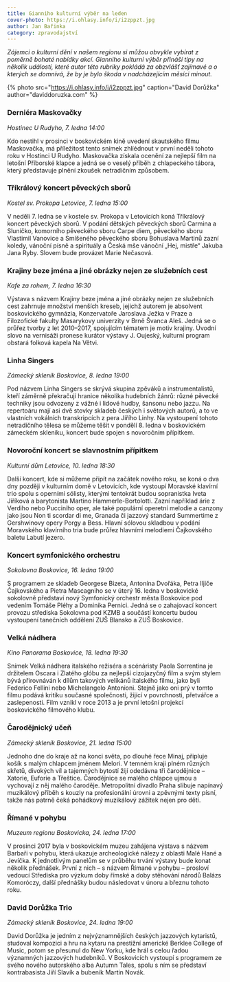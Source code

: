 ```yaml
---
title: Gianniho kulturní výběr na leden
cover-photo: https://i.ohlasy.info/i/i2zppzt.jpg
author: Jan Bařinka
category: zpravodajství
---
```


*Zájemci o kulturní dění v našem regionu si můžou obvykle vybírat z poměrně bohaté nabídky akcí. Gianniho kulturní výběr přináší tipy na několik událostí, které autor této rubriky pokládá za obzvlášť zajímavé a o kterých se domnívá, že by je bylo škoda v nadcházejícím měsíci minout.*

{% photo src="https://i.ohlasy.info/i/i2zppzt.jpg" caption="David Dorůžka" author="daviddoruzka.com" %}

### Derniéra Maskovačky

*Hostinec U Rudyho, 7. ledna 14:00*

Kdo nestihl v prosinci v boskovickém kině uvedení skautského filmu Maskovačka, má příležitost tento snímek zhlíédnout v první neděli tohoto roku v Hostinci U Rudyho. Maskovačka získala ocenění za nejlepší film na letošní Příborské klapce a jedná se o veselý příběh z chlapeckého tábora, který představuje plnění zkoušek netradičním způsobem.

### Tříkrálový koncert pěveckých sborů

*Kostel sv. Prokopa Letovice, 7. ledna 15:00*

V neděli 7. ledna se v kostele sv. Prokopa v Letovicích koná Tříkrálový koncert pěveckých sborů. V podání dětských pěveckých sborů Carmina a Sluníčko, komorního pěveckého sboru Carpe diem, pěveckého sboru Vlastimil Vanovice a Smíšeného pěveckého sboru Bohuslava Martinů zazní koledy, vánoční písně a spirituály a Česká mše vánoční „Hej, mistře“ Jakuba Jana Ryby. Slovem bude provázet Marie Nečasová.

### Krajiny beze jména a jiné obrázky nejen ze služebních cest

*Kafe za rohem, 7. ledna 16:30*

Výstava s názvem Krajiny beze jména a jiné obrázky nejen ze služebních cest zahrnuje množství menších kreseb, jejichž autorem je absolvent boskovického gymnázia, Konzervatoře Jaroslava Ježka v Praze a Filozofické fakulty Masarykovy univerzity v Brně Švanca Aleš. Jedná se o průřez tvorby z let 2010–2017, spojujícím tématem je motiv krajiny. Úvodní slovo na vernisáži pronese kurátor výstavy J. Oujeský, kulturní program obstará folková kapela Na Větvi.

### Linha Singers

*Zámecký skleník Boskovice, 8. ledna 19:00*

Pod názvem Linha Singers se skrývá skupina zpěváků a instrumentalistů, kteří záměrně překračují hranice několika hudebních žánrů: různé pěvecké techniky jsou odvozeny z vážné i lidové hudby, šansonu nebo jazzu. Na repertoáru mají asi dvě stovky skladeb českých i světových autorů, a to ve vlastních vokálních transkripcích z pera Jiřího Linhy. Na vystoupení tohoto netradičního tělesa se můžeme těšit v pondělí 8. ledna v boskovickém zámeckém skleníku, koncert bude spojen s novoročním přípitkem.

### Novoroční koncert se slavnostním přípitkem

*Kulturní dům Letovice, 10. ledna 18:30*

Další koncert, kde si můžeme připít na začátek nového roku, se koná o dva dny později v kulturním domě v Letovicích, kde vystoupí Moravské klavírní trio spolu s operními sólisty, kterými tentokrát budou sopranistka Iveta Jiříková a barytonista Martino Hammerle-Bortolotti. Zazní například árie z Verdiho nebo Pucciniho oper, ale také populární operetní melodie a canzony jako jsou Non ti scordar di me, Granada či jazzový standard Summertime z Gershwinovy opery Porgy a Bess. Hlavní sólovou skladbou v podání Moravského klavírního tria bude průřez hlavními melodiemi Čajkovského baletu Labutí jezero.

### Koncert symfonického orchestru

*Sokolovna Boskovice, 16. ledna 19:00*

S programem ze skladeb Georgese Bizeta, Antonína Dvořáka, Petra Iljiče Čajkovského a Pietra Mascagniho se v úterý 16. ledna v boskovické sokolovně představí nový Symfonický orchestr města Boskovice pod vedením Tomáše Pléhy a Dominika Pernici. Jedná se o zahajovací koncert provozu střediska Sokolovna pod KZMB a součástí koncertu budou vystoupení tanečních oddělení ZUŠ Blansko a ZUŠ Boskovice.

### Velká nádhera

*Kino Panorama Boskovice, 18. ledna 19:30*

Snímek Velká nádhera italského režiséra a scénáristy Paola Sorrentina je držitelem Oscara i Zlatého glóbu za nejlepší cizojazyčný film a svým stylem bývá přirovnáván k dílům takových velikánů italského filmu, jako byli Federico Fellini nebo Michelangelo Antonioni. Stejně jako oni prý v tomto filmu podává kritiku současné společnosti, žijící v povrchnosti, přetvářce a zaslepenosti. Film vznikl v roce 2013 a je první letošní projekcí boskovického filmového klubu.

### Čarodějnický učeň

*Zámecký skleník Boskovice, 21. ledna 15:00*

Jednoho dne do kraje až na konci světa, po dlouhé řece Minaj, připluje košík s malým chlapcem jménem Melori. V temném kraji plném různých skřetů, divokých víl a tajemných bytostí žijí odedávna tři čarodějnice – Xatorie, Euforie a Třeštice. Čarodějnice se malého chlapce ujmou a vychovají z něj malého čaroděje. Metropolitní divadlo Praha slibuje napínavý muzikálový příběh s kouzly na profesionální úrovni a zpěvnými texty písní, takže nás patrně čeká pohádkový muzikálový zážitek nejen pro děti. 

### Římané v pohybu

*Muzeum regionu Boskovicka, 24. ledna 17:00*

V prosinci 2017 byla v boskovickém muzeu zahájena výstava s názvem Barbaři v pohybu, která ukazuje archeologické nálezy z oblasti Malé Hané a Jevíčka. K jednotlivým panelům se v průběhu trvání výstavy bude konat několik přednášek. První z nich – s názvem Římané v pohybu – prosloví vedoucí Střediska pro výzkum doby římské a doby stěhování národů Balázs Komoróczy, další přednášky budou následovat v únoru a březnu tohoto roku.

### David Dorůžka Trio

*Zámecký skleník Boskovice, 24. ledna 19:00*

David Dorůžka je jedním z nejvýznamnějších českých jazzových kytaristů, studoval kompozici a hru na kytaru na prestižní americké Berklee College of Music, potom se přesunul do New Yorku, kde hrál s celou řadou významných jazzových hudebníků. V Boskovicích vystoupí s programem ze svého nového autorského alba Autumn Tales, spolu s ním se představí kontrabasista Jiří Slavík a bubeník Martin Novák.
